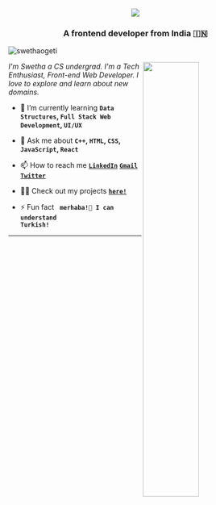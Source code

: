 <!-- <h1 align="center">Hi <img src="https://imgur.com/CTPzCrS.gif" height=30px width=30px>, I'm Aniket Kumar</h1> -->
<h1 align="center">
  <a href="https://git.io/typing-svg">
    <img src="https://readme-typing-svg.herokuapp.com/?lines=Hello,+There!+👋;This+is+Swetha+🦄;Nice+to+meet+you!+🚀;Have+a+great+day✨&center=true&size=30">
  </a>
</h1>

<h3 align="center">A frontend developer from India 🇮🇳</h3>

<p align="left"> <img src="https://komarev.com/ghpvc/?username=swethaogeti&label=Profile%20views&color=0e75b6&style=flat" alt="swethaogeti" /> </p>

<img src="https://cdn.dribbble.com/users/3873964/screenshots/14523057/media/02a1ca5dc4e5faacfac8e754195b118c.gif" height=47% width=47% align="right">

<p><i> I'm Swetha a CS undergrad. I'm a Tech Enthusiast, Front-end Web Developer. I love to explore and learn about new domains.</i></p>

- 🌱 I’m currently learning **<code>Data Structures</code>, <code>Full Stack Web Development</code>, <code>UI/UX</code>**

- 💬 Ask me about **<code>C++</code>, <code>HTML</code>, <code>CSS</code>, <code>JavaScript</code>, <code>React</code>**

- 📫 How to reach me **<code><a href="https://www.linkedin.com/in/swetha-ogeti/">LinkedIn</a></code>** **<code>[Gmail](mailto:swethaogeti555@gmail.com)</code>** **<code><a href="https://twitter.com/SwethaOgeti/">Twitter</a></code>**

- 👨‍💻 Check out my projects **<code>[here!](https://github.com/swethaogeti?tab=repositories)</code>**

- ⚡ Fun fact **<code>
merhaba!👋 I can understand Turkish!</code>**



<hr>
<!-- <p align="center"><img align="center" src="https://github-readme-stats.vercel.app/api/top-langs?username=swethaogeti&show_icons=true&locale=en&layout=compact" alt="swethaogeti" /></p>

<p>&nbsp;<img align="center" src="https://github-readme-stats.vercel.app/api?username=swethaogeti &show_icons=true&locale=en" alt="swethaogeti" /></p>

<p align="center"><img align="center" src="https://github-readme-streak-stats.herokuapp.com/?user=swethaogeti &" alt="swethaogeti" /></p>

 -->
<h3 align="center">Show some ❤ by <img src="https://imgur.com/o7ncZFp.jpg" height=25px width=25px> some repositories .</h3>
[![GitHub Streak](https://streak-stats.demolab.com?user=swethaogeti)](https://git.io/streak-stats)
